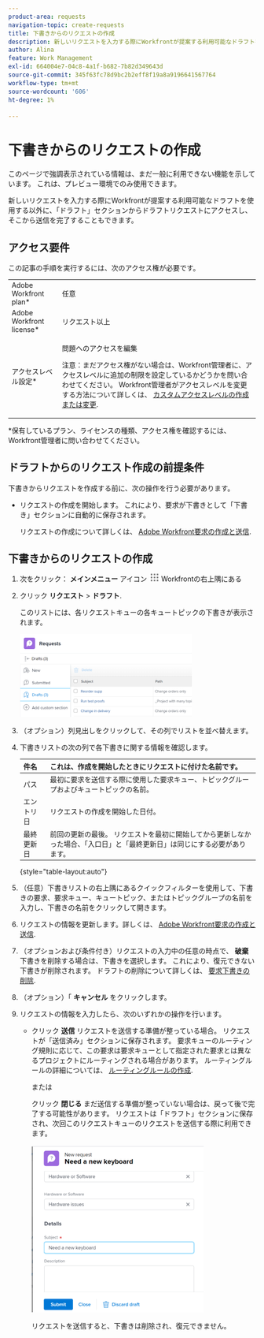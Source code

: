```yaml
---
product-area: requests
navigation-topic: create-requests
title: 下書きからのリクエストの作成
description: 新しいリクエストを入力する際にWorkfrontが提案する利用可能なドラフトを使用する以外に、「ドラフト」セクションからドラフトリクエストにアクセスし、そこから送信を完了することもできます。
author: Alina
feature: Work Management
exl-id: 664004e7-04c8-4a1f-b682-7b82d349643d
source-git-commit: 345f63fc78d9bc2b2eff8f19a8a9196641567764
workflow-type: tm+mt
source-wordcount: '606'
ht-degree: 1%

---
```


# 下書きからのリクエストの作成

<span class="preview">このページで強調表示されている情報は、まだ一般に利用できない機能を示しています。 これは、プレビュー環境でのみ使用できます。</span>

新しいリクエストを入力する際にWorkfrontが提案する利用可能なドラフトを使用する以外に、「ドラフト」セクションからドラフトリクエストにアクセスし、そこから送信を完了することもできます。

## アクセス要件

この記事の手順を実行するには、次のアクセス権が必要です。

<table style="table-layout:auto"> 
 <col> 
 <col> 
 <tbody> 
  <tr> 
   <td role="rowheader">Adobe Workfront plan*</td> 
   <td> <p>任意 </p> </td> 
  </tr> 
  <tr> 
   <td role="rowheader">Adobe Workfront license*</td> 
   <td> <p>リクエスト以上</p> </td> 
  </tr> 
  <tr> 
   <td role="rowheader">アクセスレベル設定*</td> 
   <td> <p>問題へのアクセスを編集</p> <p>注意：まだアクセス権がない場合は、Workfront管理者に、アクセスレベルに追加の制限を設定しているかどうかを問い合わせてください。 Workfront管理者がアクセスレベルを変更する方法について詳しくは、 <a href="../../../administration-and-setup/add-users/configure-and-grant-access/create-modify-access-levels.md" class="MCXref xref">カスタムアクセスレベルの作成または変更</a>.</p> </td> 
  </tr> 
 </tbody> 
</table>

&#42;保有しているプラン、ライセンスの種類、アクセス権を確認するには、Workfront管理者に問い合わせてください。

## ドラフトからのリクエスト作成の前提条件

下書きからリクエストを作成する前に、次の操作を行う必要があります。 

* リクエストの作成を開始します。 これにより、要求が下書きとして「下書き」セクションに自動的に保存されます。

   リクエストの作成について詳しくは、 [Adobe Workfront要求の作成と送信](../../../manage-work/requests/create-requests/create-submit-requests.md).

## 下書きからのリクエストの作成

1. 次をクリック： **メインメニュー** アイコン ![](assets/main-menu-icon.png) Workfrontの右上隅にある
1. クリック **リクエスト** > **ドラフト**.

   このリストには、各リクエストキューの各キュートピックの下書きが表示されます。

   ![](assets/nwe-drafts-section-with-list-of-drafts-350x169.png)

1. <span class="preview">（オプション）列見出しをクリックして、その列でリストを並べ替えます。</span>

1. 下書きリストの次の列で各下書きに関する情報を確認します。

   | 件名 | これは、作成を開始したときにリクエストに付けた名前です。 |
   |---|---|
   | パス | 最初に要求を送信する際に使用した要求キュー、トピックグループおよびキュートピックの名前。 |
   | エントリ日 | リクエストの作成を開始した日付。 |
   | 最終更新日 | 前回の更新の最後。 リクエストを最初に開始してから更新しなかった場合、「入口日」と「最終更新日」は同じにする必要があります。 |

   {style="table-layout:auto"}

1. <span class="preview">（任意）下書きリストの右上隅にあるクイックフィルターを使用して、下書きの要求、要求キュー、キュートピック、またはトピックグループの名前を入力し、下書きの名前をクリックして開きます。 </span>
1. リクエストの情報を更新します。詳しくは、 [Adobe Workfront要求の作成と送信](../../../manage-work/requests/create-requests/create-submit-requests.md).
1. （オプションおよび条件付き）リクエストの入力中の任意の時点で、 **破棄** 下書きを削除する場合は、下書きを選択します。 これにより、復元できない下書きが削除されます。 ドラフトの削除について詳しくは、 [要求下書きの削除](../../../manage-work/requests/create-requests/delete-request-draft.md).

1. （オプション）「 **キャンセル** をクリックします。

1. リクエストの情報を入力したら、次のいずれかの操作を行います。

   * クリック **送信** リクエストを送信する準備が整っている場合。 リクエストが「送信済み」セクションに保存されます。 要求キューのルーティング規則に応じて、この要求は要求キューとして指定された要求とは異なるプロジェクトにルーティングされる場合があります。 ルーティングルールの詳細については、 [ルーティングルールの作成](../../../manage-work/requests/create-and-manage-request-queues/create-routing-rules.md).

      または

      クリック **閉じる** まだ送信する準備が整っていない場合は、戻って後で完了する可能性があります。 リクエストは「ドラフト」セクションに保存され、次回このリクエストキューのリクエストを送信する際に利用できます。

      ![](assets/nwe-submit-close-discard-draft-buttons-on-new-request-350x340.png)

      リクエストを送信すると、下書きは削除され、復元できません。
